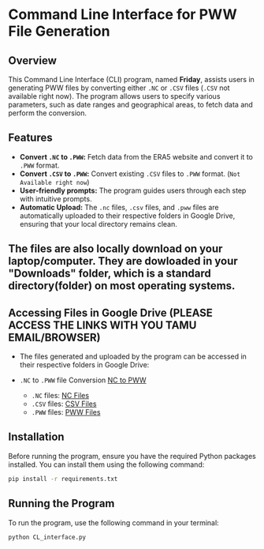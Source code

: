 # Command Line Interface for PWW File Generation


## Overview

This Command Line Interface (CLI) program, named **Friday**, assists users in generating PWW files by converting either `.NC` or `.CSV` files (`.CSV` not available right now). The program allows users to specify various parameters, such as date ranges and geographical areas, to fetch data and perform the conversion.


## Features

- **Convert `.NC` to `.PWW`:** Fetch data from the ERA5 website and convert it to `.PWW` format.
- **Convert `.CSV` to `.PWW`:** Convert existing `.CSV` files to `.PWW` format. (`Not Available right now`)
- **User-friendly prompts:** The program guides users through each step with intuitive prompts.
- **Automatic Upload:** The `.nc` files, `.csv` files, and `.pww` files are automatically uploaded to their respective folders in Google Drive, ensuring that your local directory remains clean.


## The files are also locally download on your laptop/computer. They are dowloaded in your "Downloads" folder, which is a standard directory(folder) on most operating systems.


## Accessing Files in Google Drive (PLEASE ACCESS THE LINKS WITH YOU TAMU EMAIL/BROWSER)

- The files generated and uploaded by the program can be accessed in their respective folders in Google Drive:

- `.NC` to `.PWW` file Conversion [NC to PWW](https://drive.google.com/drive/folders/1uBKENHxrBsRg1hSmyP9oBHXLFA0daM-s)
    - `.NC` files: [NC Files](https://drive.google.com/drive/folders/1Mrad-YkHVs83tHgmijfXeMhZMYEDST8X)
    - `.CSV` files: [CSV Files](https://drive.google.com/drive/folders/1DJDMhU0yquKpnceuEYWlOCl20tA9HGjc)
    - `.PWW` files: [PWW Files](https://drive.google.com/drive/folders/1gMOF2yw_rdOayxtqEFP1Hch8tbkH2EJB)

## Installation

Before running the program, ensure you have the required Python packages installed. You can install them using the following command:

```bash
pip install -r requirements.txt
```


## Running the Program

To run the program, use the following command in your terminal:

```bash
python CL_interface.py